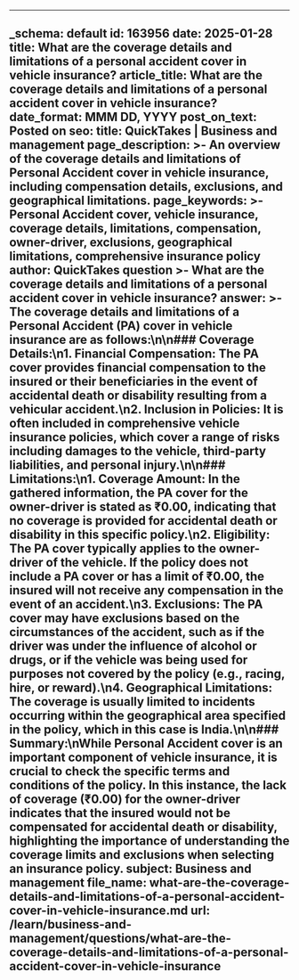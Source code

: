 
---
_schema: default
id: 163956
date: 2025-01-28
title: What are the coverage details and limitations of a personal accident cover in vehicle insurance?
article_title: What are the coverage details and limitations of a personal accident cover in vehicle insurance?
date_format: MMM DD, YYYY
post_on_text: Posted on
seo:
  title: QuickTakes | Business and management
  page_description: >-
    An overview of the coverage details and limitations of Personal Accident cover in vehicle insurance, including compensation details, exclusions, and geographical limitations.
  page_keywords: >-
    Personal Accident cover, vehicle insurance, coverage details, limitations, compensation, owner-driver, exclusions, geographical limitations, comprehensive insurance policy
author: QuickTakes
question >-
    What are the coverage details and limitations of a personal accident cover in vehicle insurance?
answer: >-
    The coverage details and limitations of a Personal Accident (PA) cover in vehicle insurance are as follows:\n\n### Coverage Details:\n1. **Financial Compensation**: The PA cover provides financial compensation to the insured or their beneficiaries in the event of accidental death or disability resulting from a vehicular accident.\n2. **Inclusion in Policies**: It is often included in comprehensive vehicle insurance policies, which cover a range of risks including damages to the vehicle, third-party liabilities, and personal injury.\n\n### Limitations:\n1. **Coverage Amount**: In the gathered information, the PA cover for the owner-driver is stated as ₹0.00, indicating that no coverage is provided for accidental death or disability in this specific policy.\n2. **Eligibility**: The PA cover typically applies to the owner-driver of the vehicle. If the policy does not include a PA cover or has a limit of ₹0.00, the insured will not receive any compensation in the event of an accident.\n3. **Exclusions**: The PA cover may have exclusions based on the circumstances of the accident, such as if the driver was under the influence of alcohol or drugs, or if the vehicle was being used for purposes not covered by the policy (e.g., racing, hire, or reward).\n4. **Geographical Limitations**: The coverage is usually limited to incidents occurring within the geographical area specified in the policy, which in this case is India.\n\n### Summary:\nWhile Personal Accident cover is an important component of vehicle insurance, it is crucial to check the specific terms and conditions of the policy. In this instance, the lack of coverage (₹0.00) for the owner-driver indicates that the insured would not be compensated for accidental death or disability, highlighting the importance of understanding the coverage limits and exclusions when selecting an insurance policy.
subject: Business and management
file_name: what-are-the-coverage-details-and-limitations-of-a-personal-accident-cover-in-vehicle-insurance.md
url: /learn/business-and-management/questions/what-are-the-coverage-details-and-limitations-of-a-personal-accident-cover-in-vehicle-insurance
---

&nbsp;